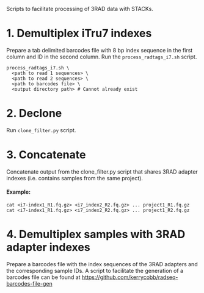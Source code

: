 
Scripts to facilitate processing of 3RAD data with STACKs.

# 1. Demultiplex iTru7 indexes
Prepare a tab delimited barcodes file with 8 bp index sequence in the first column and ID in the second column. 
Run the `process_radtags_i7.sh` script.
```
process_radtags_i7.sh \
  <path to read 1 sequences> \
  <path to read 2 sequences> \
  <path to barcodes file> \
  <output directory path> # Cannot already exist
```

# 2. Declone
Run `clone_filter.py` script.

# 3. Concatenate
Concatenate output from the clone_filter.py script that shares 3RAD adapter indexes (i.e. contains samples from the same project).
#### Example:
```
cat <i7-index1_R1.fq.gz> <i7_index2_R2.fq.gz> ... project1_R1.fq.gz
cat <i7-index1_R1.fq.gz> <i7_index2_R2.fq.gz> ... project1_R2.fq.gz
```

# 4. Demultiplex samples with 3RAD adapter indexes
Prepare a barcodes file with the index sequences of the 3RAD adapters and the corresponding sample IDs. 
A script to facilitate the generation of a barcodes file can be found at <https://github.com/kerrycobb/radseq-barcodes-file-gen>
